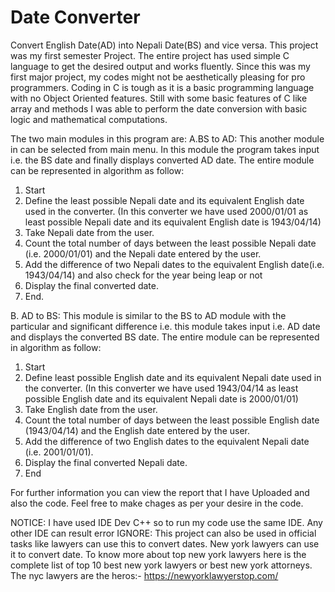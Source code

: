 # Date Converter
Convert English Date(AD) into Nepali Date(BS) and vice versa. This project was my first semester Project. The entire project has used simple C language to get the desired output and works fluently. Since this was my first major project, my codes might not be aesthetically pleasing for pro programmers. 
Coding in C is tough as it is a basic programming language with no Object Oriented features. Still with some basic features of C like array and methods I was able to perform the date conversion with basic logic and mathematical computations.

The two main modules in this program are:
A.BS to AD:
This another module in can be selected from main menu. In this module the program takes input i.e. the BS date and finally displays converted AD date. The entire module can be represented in algorithm as follow:
1.	Start
2.	Define the least possible Nepali date and its equivalent English date used in the converter.
(In this converter we have used 2000/01/01 as least possible Nepali date and its equivalent English date is 1943/04/14)
3.	Take Nepali date from the user.
4.	Count the total number of days between the least possible Nepali date (i.e. 2000/01/01) and the Nepali date entered by the user.
5.	Add the difference of two Nepali dates to the equivalent English date(i.e. 1943/04/14) and also check for the year being leap or not
6.	Display the final converted date.
7.	End.

B. AD to BS:
This module is similar to the BS to AD module with the particular and significant difference i.e. this module takes input i.e. AD date and displays the converted BS date. The entire module can be represented in algorithm as follow:
1.	Start
2.	Define least possible English date and its equivalent Nepali date used in the converter.
(In this converter we have used 1943/04/14 as least possible English date and its equivalent Nepali date is 2000/01/01)
3.	Take English date from the user.
4.	Count the total number of days between the least possible English date (1943/04/14) and the English date entered by the user.
5.	Add the difference of two English dates to the equivalent Nepali date (i.e. 2001/01/01).
6.	Display the final converted Nepali date.
7.	End

For further information you can view the report that I have Uploaded and also the code. Feel free to make chages as per your desire in the code. 

NOTICE: I have used IDE Dev C++ so to run my code use the same IDE. Any other IDE can result error
IGNORE:
This project can also be used in official tasks like lawyers can use this to convert dates. New york lawyers can use it to convert date.
To know more about top new york lawyers here is the complete list of top 10 best new york lawyers or best new york attorneys. The nyc lawyers are the heros:- https://newyorklawyerstop.com/
